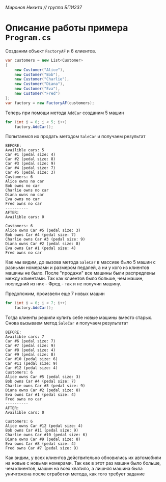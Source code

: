 ﻿*Миронов Никита // группа БПИ237*

# Описание работы примера `Program.cs`

Созданим объект `FactoryAF` и 6 клиентов.

```csharp
var customers = new List<Customer>
{
    new Customer("Alice"),
    new Customer("Bob"),
    new Customer("Charlie"),
    new Customer("Diana"),
    new Customer("Eva"),
    new Customer("Fred")
};
var factory = new FactoryAF(customers);
```

Теперь при помощи метода `AddCar` созданим 5 машин

```csharp
for (int i = 0; i < 5; i++)
    factory.AddCar();
```

Попытаемся их продать методом `SaleCar` и получаем результат
```
BEFORE:
Availible cars: 5
Car #1 (pedal size: 4)
Car #2 (pedal size: 8)
Car #3 (pedal size: 9)
Car #4 (pedal size: 7)
Car #5 (pedal size: 3)
Customers: 6
Alice owns no car
Bob owns no car
Charlie owns no car
Diana owns no car
Eva owns no car
Fred owns no car
----------
AFTER:
Availible cars: 0

Customers: 6
Alice owns Car #5 (pedal size: 3)
Bob owns Car #4 (pedal size: 7)
Charlie owns Car #3 (pedal size: 9)
Diana owns Car #2 (pedal size: 8)
Eva owns Car #1 (pedal size: 4)
Fred owns no car
```

Как мы видим, до вызова метода `SaleCar` в массиве было 5 машин с разными номерами и размером педалей, 
а ни у кого из клиентов машины не было. После "продажи" все машины были распредлены между клиентами. Так как клиентов было больше, чем машин, последний из них - Фред - так и не получил машину.

Предопожим, произвели еще 7 новых машин
```csharp
for (int i = 0; i < 7; i++)
    factory.AddCar();
```

Тогда клиенты решили купить себе новые машины вместо старых. Снова вызываем метод `SaleCar` и получаем результатат
```
BEFORE:
Availible cars: 7
Car #6 (pedal size: 7)
Car #7 (pedal size: 9)
Car #8 (pedal size: 4)
Car #9 (pedal size: 8)
Car #10 (pedal size: 6)
Car #11 (pedal size: 9)
Car #12 (pedal size: 4)
Customers: 6
Alice owns Car #5 (pedal size: 3)
Bob owns Car #4 (pedal size: 7)
Charlie owns Car #3 (pedal size: 9)
Diana owns Car #2 (pedal size: 8)
Eva owns Car #1 (pedal size: 4)
Fred owns no car
----------
AFTER:
Availible cars: 0

Customers: 6
Alice owns Car #12 (pedal size: 4)
Bob owns Car #11 (pedal size: 9)
Charlie owns Car #10 (pedal size: 6)
Diana owns Car #9 (pedal size: 8)
Eva owns Car #8 (pedal size: 4)
Fred owns Car #7 (pedal size: 9)
```

Как видим, у всех клиентов действительно обновились их автомобили на новые с новыми номерами. Так как в этот раз машин было больше, чем клиентов, машин на всех хватило, а лишняя машина была уничтожена после отработки метода, как того требует задание





